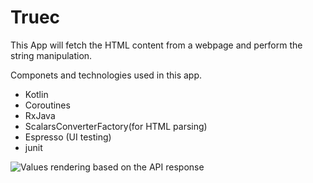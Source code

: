# Truec
This App will fetch the HTML content from a webpage and perform the string manipulation.

Componets and technologies used in this app.
* Kotlin
* Coroutines
* RxJava
* ScalarsConverterFactory(for HTML parsing)
* Espresso (UI testing)
* junit



![Values rendering based on the API response](https://user-images.githubusercontent.com/31012185/76546708-f1211200-64c6-11ea-9998-1167204cec28.gif)

